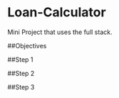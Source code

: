 Loan-Calculator
===============

Mini Project that uses the full stack.

##Objectives

##Step 1

##Step 2

##Step 3
